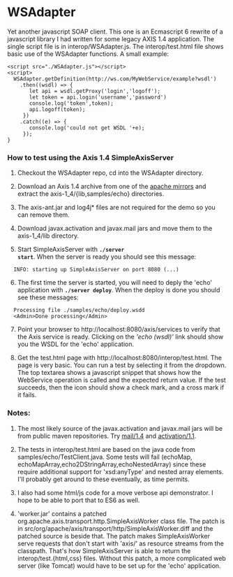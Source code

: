 # WSAdapter

Yet another javascript SOAP client.  This one is an Ecmascript 6 rewrite of a javascript library I had written for some legacy AXIS 1.4 application.  The single script file is in interop/WSAdapter.js.  The interop/test.html file shows basic use of the WSAdapter functions.  A small example:
```
<script src="./WSAdapter.js"></script>
<script>
  WSAdapter.getDefinition(http://ws.com/MyWebService/example?wsdl')
    .then((wsdl) => {
       let api = wsdl.getProxy('login','logoff');
       let token = api.login('username','password')
       console.log('token',token);
       api.logoff(token);
     })
    .catch((e) => {
       console.log('could not get WSDL '+e);
     });
}
```


### How to test using the Axis 1.4 SimpleAxisServer

1. Checkout the WSAdapter repo, cd into the WSAdapter directory.

2. Download an Axis 1.4 archive from one of the [apache mirrors](http://axis.apache.org/axis/java/releases.html) and extract the axis-1_4/{lib,samples/echo} directories.

3. The axis-ant.jar and log4j* files are not required for the demo so you can remove them.

4. Download javax.activation and javax.mail jars and move them to the axis-1_4/lib directory.

5. Start SimpleAxisServer with <code>**./server start**</code>.  When the server is ready you should see this message:
```
  INFO: starting up SimpleAxisServer on port 8080 (...)
```
6. The first time the server is started, you will need to deply the 'echo' application with <code>**./server deploy**</code>.  When the deploy is done you should see these messages:
```
  Processing file ./samples/echo/deploy.wsdd
  <Admin>Done processing</Admin>
```
7. Point your browser to http://localhost:8080/axis/services to verify that the Axis service is ready.  Clicking on the *'echo (wsdl)'* link should show you the WSDL for the 'echo' application.

8. Get the test.html page with http://localhost:8080/interop/test.html. The page is very basic.  You can run a test by selecting it from the dropdown.  The top textarea shows a javascript snippet that shows how the WebService operation is called and the expected return value.  If the test succeeds, then the icon should show a check mark, and a cross mark if it fails.

### Notes:

1. The most likely source of the javax.activation and javax.mail jars will be from public maven repositories. Try [mail/1.4](http://central.maven.org/maven2/javax/mail/mail/1.4/) and [activation/1.1](http://central.maven.org/maven2/javax/activation/activation/1.1/).

2. The tests in interop/test.html are based on the java code from samples/echo/TestClient.java.  Some tests will fail (echoMap, echoMapArray,echo2DStringArray,echoNestedArray) since these require additional support for 'xsd:anyType' and nested array elements.  I'll probably get around to these eventually, as time permits.

3. I also had some html/js code for a move verbose api demonstrator.  I hope to be able to port that to ES6 as well.

4. 'worker.jar' contains a patched org.apache.axis.transport.http.SimpleAxisWorker class file.  The patch is in src/org/apache/axis/transport/http/SimpleAxisWorker.diff and the patched source is beside that.  The patch makes SimpleAxisWorker serve requests that don't start with 'axis/' as resource streams from the classpath.  That's how SimpleAxisServer is able to return the interop/test.{html,css} files.  Without this patch, a more complicated web server (like Tomcat) would have to be set up for the 'echo' application.



